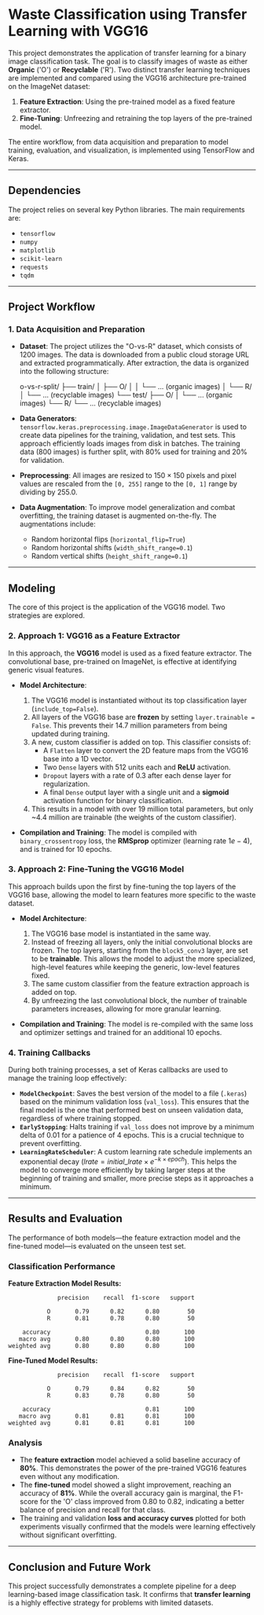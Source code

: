# Waste Classification using Transfer Learning with VGG16

This project demonstrates the application of transfer learning for a binary image classification task. The goal is to classify images of waste as either **Organic** ('O') or **Recyclable** ('R'). Two distinct transfer learning techniques are implemented and compared using the VGG16 architecture pre-trained on the ImageNet dataset:

1.  **Feature Extraction**: Using the pre-trained model as a fixed feature extractor.
2.  **Fine-Tuning**: Unfreezing and retraining the top layers of the pre-trained model.

The entire workflow, from data acquisition and preparation to model training, evaluation, and visualization, is implemented using TensorFlow and Keras.

***

## Dependencies

The project relies on several key Python libraries. The main requirements are:

* `tensorflow` 
* `numpy`
* `matplotlib`
* `scikit-learn`
* `requests`
* `tqdm`

***

## Project Workflow

### 1. Data Acquisition and Preparation

* **Dataset**: The project utilizes the "O-vs-R" dataset, which consists of 1200 images. The data is downloaded from a public cloud storage URL and extracted programmatically. After extraction, the data is organized into the following structure:

    o-vs-r-split/
    ├── train/
    │   ├── O/
    │   │   └── ... (organic images)
    │   └── R/
    │       └── ... (recyclable images)
    └── test/
        ├── O/
        │   └── ... (organic images)
        └── R/
            └── ... (recyclable images)

* **Data Generators**: `tensorflow.keras.preprocessing.image.ImageDataGenerator` is used to create data pipelines for the training, validation, and test sets. This approach efficiently loads images from disk in batches. The training data (800 images) is further split, with 80% used for training and 20% for validation.
* **Preprocessing**: All images are resized to $150 \times 150$ pixels and pixel values are rescaled from the `[0, 255]` range to the `[0, 1]` range by dividing by $255.0$.
* **Data Augmentation**: To improve model generalization and combat overfitting, the training dataset is augmented on-the-fly. The augmentations include:
    * Random horizontal flips (`horizontal_flip=True`)
    * Random horizontal shifts (`width_shift_range=0.1`)
    * Random vertical shifts (`height_shift_range=0.1`)

***

## Modeling

The core of this project is the application of the VGG16 model. Two strategies are explored.

### 2. Approach 1: VGG16 as a Feature Extractor

In this approach, the **VGG16** model is used as a fixed feature extractor. The convolutional base, pre-trained on ImageNet, is effective at identifying generic visual features.

* **Model Architecture**:
    1.  The VGG16 model is instantiated without its top classification layer (`include_top=False`).
    2.  All layers of the VGG16 base are **frozen** by setting `layer.trainable = False`. This prevents their 14.7 million parameters from being updated during training.
    3.  A new, custom classifier is added on top. This classifier consists of:
        * A `Flatten` layer to convert the 2D feature maps from the VGG16 base into a 1D vector.
        * Two `Dense` layers with 512 units each and **ReLU** activation.
        * `Dropout` layers with a rate of 0.3 after each dense layer for regularization.
        * A final `Dense` output layer with a single unit and a **sigmoid** activation function for binary classification.
    4.  This results in a model with over 19 million total parameters, but only ~4.4 million are trainable (the weights of the custom classifier).

* **Compilation and Training**: The model is compiled with `binary_crossentropy` loss, the **RMSprop** optimizer (learning rate $1e-4$), and is trained for 10 epochs.

### 3. Approach 2: Fine-Tuning the VGG16 Model

This approach builds upon the first by fine-tuning the top layers of the VGG16 base, allowing the model to learn features more specific to the waste dataset.

* **Model Architecture**:
    1.  The VGG16 base model is instantiated in the same way.
    2.  Instead of freezing all layers, only the initial convolutional blocks are frozen. The top layers, starting from the `block5_conv3` layer, are set to be **trainable**. This allows the model to adjust the more specialized, high-level features while keeping the generic, low-level features fixed.
    3.  The same custom classifier from the feature extraction approach is added on top.
    4.  By unfreezing the last convolutional block, the number of trainable parameters increases, allowing for more granular learning.

* **Compilation and Training**: The model is re-compiled with the same loss and optimizer settings and trained for an additional 10 epochs.

### 4. Training Callbacks

During both training processes, a set of Keras callbacks are used to manage the training loop effectively:
* **`ModelCheckpoint`**: Saves the best version of the model to a file (`.keras`) based on the minimum validation loss (`val_loss`). This ensures that the final model is the one that performed best on unseen validation data, regardless of where training stopped.
* **`EarlyStopping`**: Halts training if `val_loss` does not improve by a minimum delta of 0.01 for a patience of 4 epochs. This is a crucial technique to prevent overfitting.
* **`LearningRateScheduler`**: A custom learning rate schedule implements an exponential decay ($lrate = initial\_lrate \times e^{-k \times epoch}$). This helps the model to converge more efficiently by taking larger steps at the beginning of training and smaller, more precise steps as it approaches a minimum.

***

## Results and Evaluation

The performance of both models—the feature extraction model and the fine-tuned model—is evaluated on the unseen test set.

### Classification Performance

**Feature Extraction Model Results:**

                  precision    recall  f1-score   support

               O       0.79      0.82      0.80        50
               R       0.81      0.78      0.80        50

        accuracy                           0.80       100
       macro avg       0.80      0.80      0.80       100
    weighted avg       0.80      0.80      0.80       100

**Fine-Tuned Model Results:**

                  precision    recall  f1-score   support

               O       0.79      0.84      0.82        50
               R       0.83      0.78      0.80        50

        accuracy                           0.81       100
       macro avg       0.81      0.81      0.81       100
    weighted avg       0.81      0.81      0.81       100

### Analysis

* The **feature extraction** model achieved a solid baseline accuracy of **80%**. This demonstrates the power of the pre-trained VGG16 features even without any modification.
* The **fine-tuned** model showed a slight improvement, reaching an accuracy of **81%**. While the overall accuracy gain is marginal, the F1-score for the 'O' class improved from 0.80 to 0.82, indicating a better balance of precision and recall for that class.
* The training and validation **loss and accuracy curves** plotted for both experiments visually confirmed that the models were learning effectively without significant overfitting.

***

## Conclusion and Future Work

This project successfully demonstrates a complete pipeline for a deep learning-based image classification task. It confirms that **transfer learning** is a highly effective strategy for problems with limited datasets.
